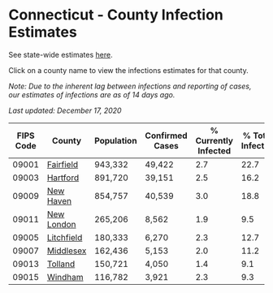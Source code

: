 # Connecticut - County Infection Estimates

See state-wide estimates [here](/infections/us-ct).

Click on a county name to view the infections estimates for that county.

*Note: Due to the inherent lag between infections and reporting of cases, our estimates of infections are as of 14 days ago.*

*Last updated: December 17, 2020*

|   FIPS Code |                   County |   Population |   Confirmed Cases |   % Currently Infected |   % Total Infected |
|-------------|--------------------------|--------------|-------------------|------------------------|--------------------|
|       09001 |   [Fairfield](fairfield) |      943,332 |            49,422 |                    2.7 |               22.7 |
|       09003 |     [Hartford](hartford) |      891,720 |            39,151 |                    2.5 |               16.2 |
|       09009 |   [New Haven](new-haven) |      854,757 |            40,539 |                    3.0 |               18.8 |
|       09011 | [New London](new-london) |      265,206 |             8,562 |                    1.9 |                9.5 |
|       09005 | [Litchfield](litchfield) |      180,333 |             6,270 |                    2.3 |               12.7 |
|       09007 |   [Middlesex](middlesex) |      162,436 |             5,153 |                    2.0 |               11.2 |
|       09013 |       [Tolland](tolland) |      150,721 |             4,050 |                    1.4 |                9.1 |
|       09015 |       [Windham](windham) |      116,782 |             3,921 |                    2.3 |                9.3 |